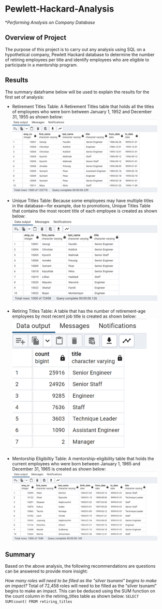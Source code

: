 # Pewlett-Hackard-Analysis
**Performing Analysis on Company Database*

  ## Overview of Project
  The purpose of this project is to carry out any analysis using SQL on a hypothetical company, Pewlett Hackard database to determine the number of retiring employees per title and identify employees who are eligible to participate in a mentorship program. 

  ## Results
  The summary dataframe below will be used to explain the results for the first set of analysis:  

  
   + Retirement Titles Table: A Retirement Titles table that holds all the titles of employees who were born between January 1, 1952 and December 31, 1955 as shown below:
   ![retirement_titles](https://github.com/nnamdiilokah/Pewlett-Hackard-Analysis/blob/main/retirement_titles.png)

   + Unique Titles Table: Because some employees may have multiple titles in the database—for example, due to promotions, Unique Titles Table that contains the most recent title of each employee is created as shown below:
   ![unique_titles_table](https://github.com/nnamdiilokah/Pewlett-Hackard-Analysis/blob/main/unique_titles_tables.png)

   + Retiring Titles Table: A table that has the number of retirement-age employees by most recent job title is created as shown below:
   ![retiring_titles](https://github.com/nnamdiilokah/Pewlett-Hackard-Analysis/blob/main/retiring_titles.png)

   + Mentorship Eligibiltiy Table: A mentorship-eligibility table that holds the current employees who were born between January 1, 1965 and December 31, 1965 is created as shown below:
   ![mentorship_eligibility](https://github.com/nnamdiilokah/Pewlett-Hackard-Analysis/blob/main/mentorship_eligibility.png)
   

   ## Summary
   Based on the above analysis, the following recommendations are questions can be answered to provide more insight:

   *How many roles will need to be filled as the "silver tsunami" begins to make an impact?*
   Total of 72,458 roles will need to be filled as the “silver tsunami” begins to make an impact. This can be deduced using the SUM function on the count column in the retiring_titles table as shown below:
   `SELECT SUM(count) FROM retiring_titles`
